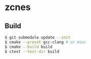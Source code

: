 # zcnes

## Build

```bash
$ git submodule update --init
$ cmake --preset gcc-clang # or msvc
$ cmake --build build
$ ctest --test-dir build
```